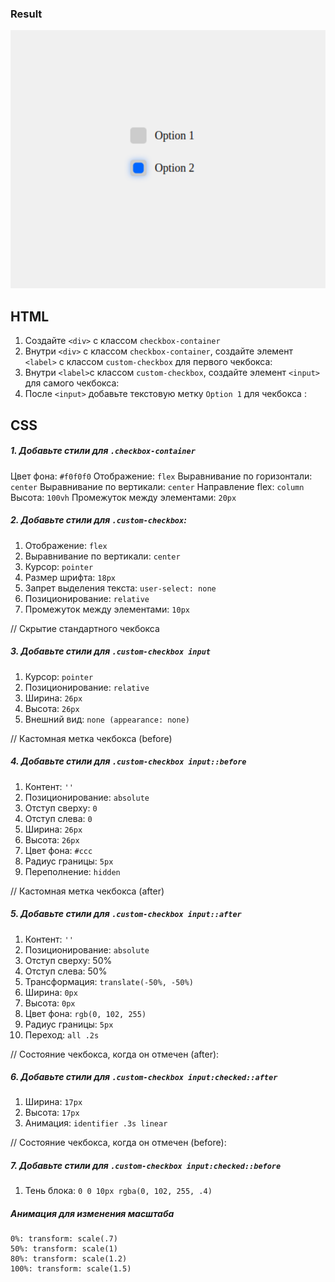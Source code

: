 ### Result

![alt text](<Screenshot from 2024-07-07 21-48-32.png>)

## HTML

1. Создайте `<div>` с классом `checkbox-container`
2. Внутри `<div>` с классом `checkbox-container`, создайте элемент `<label>` с классом `custom-checkbox` для первого чекбокса:
3. Внутри `<label>`с классом `custom-checkbox`, создайте элемент `<input>` для самого чекбокса:
4. После `<input>` добавьте текстовую метку `Option 1` для чекбокса :

## CSS

##### 1. Добавьте стили для `.checkbox-container`

Цвет фона: `#f0f0f0`
Отображение: `flex`
Выравнивание по горизонтали: `center`
Выравнивание по вертикали: `center`
Направление flex: `column`
Высота: `100vh`
Промежуток между элементами: `20px`

##### 2. Добавьте стили для `.custom-checkbox`:

1. Отображение: `flex`
2. Выравнивание по вертикали: `center`
3. Курсор: `pointer`
4. Размер шрифта: `18px`
5. Запрет выделения текста: `user-select: none`
6. Позиционирование: `relative`
7. Промежуток между элементами: `10px`

// Скрытие стандартного чекбокса

##### 3. Добавьте стили для `.custom-checkbox input`

1. Курсор: `pointer`
2. Позиционирование: `relative`
3. Ширина: `26px`
4. Высота: `26px`
5. Внешний вид: `none (appearance: none)`

// Кастомная метка чекбокса (before)

##### 4. Добавьте стили для `.custom-checkbox input::before`

1. Контент: `''`
2. Позиционирование: `absolute`
3. Отступ сверху: `0`
4. Отступ слева: `0`
5. Ширина: `26px`
6. Высота: `26px`
7. Цвет фона: `#ccc`
8. Радиус границы: `5px`
9. Переполнение: `hidden`

// Кастомная метка чекбокса (after)

##### 5. Добавьте стили для `.custom-checkbox input::after`

1. Контент: `''`
2. Позиционирование: `absolute`
3. Отступ сверху: 50%
4. Отступ слева: 50%
5. Трансформация: `translate(-50%, -50%)`
6. Ширина: `0px`
7. Высота: `0px`
8. Цвет фона: `rgb(0, 102, 255)`
9. Радиус границы: `5px`
10. Переход: `all .2s`

// Состояние чекбокса, когда он отмечен (after):

##### 6. Добавьте стили для `.custom-checkbox input:checked::after`

1. Ширина: `17px`
2. Высота: `17px`
3. Анимация: `identifier .3s linear`

// Состояние чекбокса, когда он отмечен (before):

##### 7. Добавьте стили для `.custom-checkbox input:checked::before`

1. Тень блока: `0 0 10px rgba(0, 102, 255, .4)`

##### Анимация для изменения масштаба

```
0%: transform: scale(.7)
50%: transform: scale(1)
80%: transform: scale(1.2)
100%: transform: scale(1.5)
```
